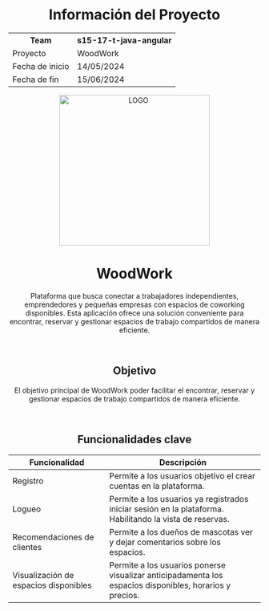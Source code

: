<h1 align="center">
Información del Proyecto
</h1>

<table align="center">
  <tr>
    <th>Team</th>
    <th>s15-17-t-java-angular</th>
  </tr>
  <tr>
    <td>Proyecto</td>
    <td>WoodWork</td>
  </tr>
  <tr>
    <td>Fecha de inicio</td>
    <td>14/05/2024</td>
  </tr>
  <tr>
    <td>Fecha de fin</td>
    <td>15/06/2024</td>
  </tr>
 
</table>


<div align="center">

<img src="https://github.com/No-Country/c17-11-t-node-react/blob/main/Dise%C3%B1o/logo_mascocuidado.png" width="300" alt="LOGO">

  <h1>WoodWork</h1>
  <p>Plataforma que busca conectar a trabajadores independientes, emprendedores y pequeñas empresas con 
espacios de coworking disponibles. Esta aplicación ofrece una solución conveniente 
para encontrar, reservar y gestionar espacios de trabajo compartidos de manera eficiente.
</p>
</div>

<br>

<h2 align="center">Objetivo</h2>

<p align="center">El objetivo principal de WoodWork poder facilitar el encontrar, reservar y gestionar espacios de trabajo compartidos de manera eficiente.</p>

<br>

<div align="center">
<h2>Funcionalidades clave</h2>
</div>


| Funcionalidad | Descripción |
|---|---|
| Registro | Permite a los usuarios objetivo el crear cuentas en la plataforma. |
| Logueo  | Permite a los usuarios ya registrados iniciar sesión en la plataforma. Habilitando la vista de reservas.|
| Recomendaciones de clientes | Permite a los dueños de mascotas ver y dejar comentarios sobre los espacios. |
| Visualización de espacios disponibles | Permite a los usuarios ponerse visualizar anticipadamenta los espacios disponibles, horarios y precios. |



<br>

